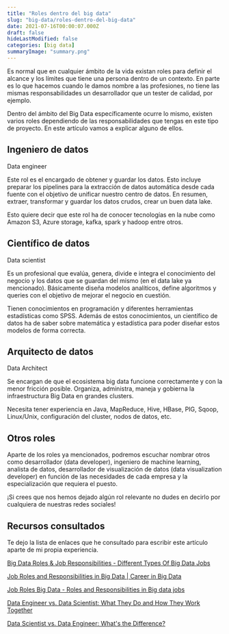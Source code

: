 ```yaml
---
title: "Roles dentro del big data"
slug: "big-data/roles-dentro-del-big-data"
date: 2021-07-16T00:00:07.000Z
draft: false
hideLastModified: false
categories: [big data]
summaryImage: "summary.png"
---
```


Es normal que en cualquier ámbito de la vida existan roles para definir el alcance y los límites que tiene una persona dentro de un contexto. En parte es lo que hacemos cuando le damos nombre a las profesiones, no tiene las mismas responsabilidades un desarrollador que un tester de calidad, por ejemplo.

Dentro del ámbito del Big Data específicamente ocurre lo mismo, existen varios roles dependiendo de las responsabilidades que tengas en este tipo de proyecto. En este artículo vamos a explicar alguno de ellos.

## Ingeniero de datos

Data engineer

Este rol es el encargado de obtener y guardar los datos. Esto incluye preparar los pipelines para la extracción de datos automática desde cada fuente con el objetivo de unificar nuestro centro de datos. En resumen, extraer, transformar y guardar los datos crudos, crear un buen data lake.

Esto quiere decir que este rol ha de conocer tecnologías en la nube como Amazon S3, Azure storage, kafka, spark y hadoop entre otros.

## Científico de datos

Data scientist

Es un profesional que evalúa, genera, divide e integra el conocimiento del negocio y los datos que se guardan del mismo (en el data lake ya mencionado). Básicamente diseña modelos analíticos, define algoritmos y queries con el objetivo de mejorar el negocio en cuestión.

Tienen conocimientos en programación y diferentes herramientas estadísticas como SPSS. Además de estos conocimientos, un científico de datos ha de saber sobre matemática y estadística para poder diseñar estos modelos de forma correcta.

## Arquitecto de datos

Data Architect

Se encargan de que el ecosistema big data funcione correctamente y con la menor fricción posible.  Organiza, administra, maneja y gobierna la infraestructura Big Data en grandes clusters.

Necesita tener experiencia en Java, MapReduce, Hive, HBase, PIG, Sqoop, Linux/Unix, configuración del cluster, nodos de datos, etc.

## Otros roles

Aparte de los roles ya mencionados, podremos escuchar nombrar otros como desarrollador (data developer), ingeniero de machine learning, analista de datos, desarrollador de visualización de datos (data visualization developer) en función de las necesidades de cada empresa y la especialización que requiera el puesto.

¡Si crees que nos hemos dejado algún rol relevante no dudes en decirlo por cualquiera de nuestras redes sociales!

## Recursos consultados

Te dejo la lista de enlaces que he consultado para escribir este artículo aparte de mi propia experiencia.

[Big Data Roles & Job Responsibilities - Different Types Of Big Data Jobs](https://codingcompiler.com/big-data-job-roles-responsibilities/)

[Job Roles and Responsibilities in Big Data | Career in Big Data](https://blog.imarticus.org/job-roles-and-responsibilities-in-big-data/)

[Job Roles Big Data - Roles and Responsibilities in Big data jobs](https://www.rcvacademy.com/job-roles-big-data/)

[Data Engineer vs. Data Scientist: What They Do and How They Work Together](https://builtin.com/data-science/data-scientist-vs-data-engineer)

[Data Scientist vs. Data Engineer: What's the Difference?](https://careerfoundry.com/en/blog/data-analytics/data-scientist-vs-data-engineer/)
